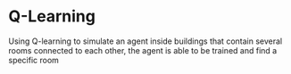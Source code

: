 # Q-Learning
 
Using Q-learning to simulate an agent inside  buildings that contain several rooms connected to each other, the agent is able to be trained and find a specific room
